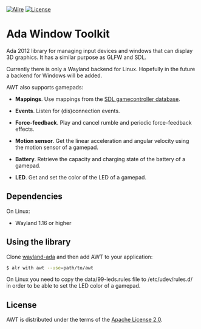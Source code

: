 [![Alire](https://img.shields.io/endpoint?url=https://alire.ada.dev/badges/awt.json)](https://alire.ada.dev/crates/awt.html)
[![License](https://img.shields.io/github/license/onox/orka.svg?color=blue)](https://github.com/onox/orka/blob/master/LICENSE)

# Ada Window Toolkit

Ada 2012 library for managing input devices and windows that can display 3D graphics.
It has a similar purpose as GLFW and SDL.

Currently there is only a Wayland backend for Linux. Hopefully in the future a
backend for Windows will be added.

AWT also supports gamepads:

- **Mappings**. Use mappings from the [SDL gamecontroller database][url-sdl-gamecontroller-db].

- **Events**. Listen for (dis)connection events.

- **Force-feedback**. Play and cancel rumble and periodic force-feedback effects.

- **Motion sensor**. Get the linear acceleration and angular velocity using the motion
  sensor of a gamepad.

- **Battery**. Retrieve the capacity and charging state of the battery of a gamepad.

- **LED**. Get and set the color of the LED of a gamepad.

## Dependencies

On Linux:

 * Wayland 1.16 or higher

## Using the library

Clone [wayland-ada][url-wayland-ada] and then add AWT to your application:

```sh
$ alr with awt --use=path/to/awt
```

On Linux you need to copy the data/99-leds.rules file to /etc/udev/rules.d/
in order to be able to set the LED color of a gamepad.

## License

AWT is distributed under the terms of the [Apache License 2.0][url-apache].

  [url-alire]: https://alire.ada.dev/
  [url-apache]: https://opensource.org/licenses/Apache-2.0
  [url-contributing]: /CONTRIBUTING.md
  [url-sdl-gamecontroller-db]: https://github.com/gabomdq/SDL_GameControllerDB
  [url-wayland-ada]: https://github.com/onox/wayland-ada
